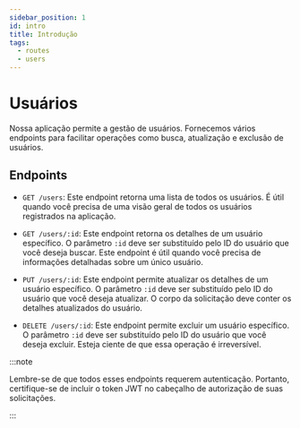 ```yaml
---
sidebar_position: 1
id: intro
title: Introdução
tags:
  - routes
  - users
---
```


# Usuários

Nossa aplicação permite a gestão de usuários. Fornecemos vários endpoints para facilitar operações como busca, atualização e exclusão de usuários.

## Endpoints

- `GET /users`: Este endpoint retorna uma lista de todos os usuários. É útil quando você precisa de uma visão geral de todos os usuários registrados na aplicação.

- `GET /users/:id`: Este endpoint retorna os detalhes de um usuário específico. O parâmetro `:id` deve ser substituído pelo ID do usuário que você deseja buscar. Este endpoint é útil quando você precisa de informações detalhadas sobre um único usuário.

- `PUT /users/:id`: Este endpoint permite atualizar os detalhes de um usuário específico. O parâmetro `:id` deve ser substituído pelo ID do usuário que você deseja atualizar. O corpo da solicitação deve conter os detalhes atualizados do usuário.

- `DELETE /users/:id`: Este endpoint permite excluir um usuário específico. O parâmetro `:id` deve ser substituído pelo ID do usuário que você deseja excluir. Esteja ciente de que essa operação é irreversível.

:::note

Lembre-se de que todos esses endpoints requerem autenticação. Portanto, certifique-se de incluir o token JWT no cabeçalho de autorização de suas solicitações.

:::
